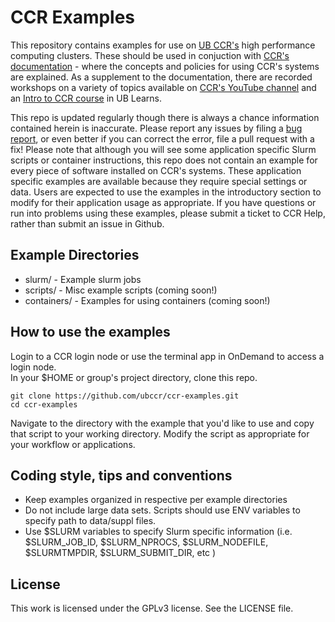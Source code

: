 # CCR Examples

This repository contains examples for use on [UB CCR's](https://buffalo.edu/ccr) high performance computing clusters.  These should be used in conjuction with [CCR's documentation](https://docs.ccr.buffalo.edu) - where the concepts and policies for using CCR's systems are explained.  As a supplement to the documentation, there are recorded workshops on a variety of topics available on [CCR's YouTube channel](https://youtube.com/@ubccr) and an [Intro to CCR course](https://ublearns.buffalo.edu/d2l/home/209035) in UB Learns.  

This repo is updated regularly though there is always a chance information contained herein is inaccurate.  Please report any issues by filing a [bug report](https://github.com/ubccr/ccr-examples/issues/new), or even better if you can correct the error, file a pull request with a fix!  Please note that although you will see some application specific Slurm scripts or container instructions, this repo does not contain an example for every piece of software installed on CCR's systems.  These application specific examples are available because they require special settings or data.  Users are expected to use the examples in the introductory section to modify for their application usage as appropriate.  If you have questions or run into problems using these examples, please submit a ticket to CCR Help, rather than submit an issue in Github.  

## Example Directories  

- slurm/ - Example slurm jobs
- scripts/ - Misc example scripts (coming soon!)  
- containers/ - Examples for using containers (coming soon!)  

## How to use the examples

Login to a CCR login node or use the terminal app in OnDemand to access a login node.  
In your $HOME or group's project directory, clone this repo.  
```
git clone https://github.com/ubccr/ccr-examples.git
cd ccr-examples  
```
Navigate to the directory with the example that you'd like to use and copy that script to your working directory.  Modify the script as appropriate for your workflow or applications.  


## Coding style, tips and conventions

- Keep examples organized in respective per example directories
- Do not include large data sets. Scripts should use ENV variables to specify
  path to data/suppl files.  
- Use $SLURM variables to specify Slurm specific information (i.e. $SLURM_JOB_ID, $SLURM_NPROCS, $SLURM_NODEFILE, $SLURMTMPDIR, $SLURM_SUBMIT_DIR, etc )

## License

This work is licensed under the GPLv3 license. See the LICENSE file.
